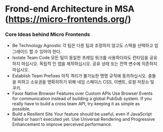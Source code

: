 # Frond-end Architecture in MSA (https://micro-frontends.org/)
    
### Core Ideas behind Micro Frontends
 * Be Technology Agnostic
  각 팀은 다른 팀과 조정하지 않고도 스택을 선택하고 업그레이드 할 수 있어야 한다.
 * Isolate Team Code
  모든 팀이 동일한 프레임 워크를 사용하더라도 런타임을 공유하지 마십시오. 독립적 인 앱을 제작하십시오. 공유 상태 또는 전역 변수에 의존하지 마십시오.
 * Establish Team Prefixes
  아직 격리가 불가능한 명명 규칙에 동의하십시오. 충돌을 피하고 소유권을 명확히하기 위해 네임 스페이스 CSS, 이벤트, 로컬 저장소 및 쿠키.
 * Favor Native Browser Features over Custom APIs
  Use Browser Events for communication instead of building a global PubSub system. If you really have to build a cross team API, try keeping it as simple as possible.
 * Build a Resilient Site
  Your feature should be useful, even if JavaScript failed or hasn’t executed yet. Use Universal Rendering and Progressive Enhancement to improve perceived performance.
 